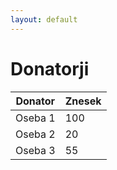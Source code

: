 ```yaml
---
layout: default
---
```


# Donatorji

| Donator | Znesek |
| --- | --- |
| Oseba 1 | 100 |
| Oseba 2 | 20 |
| Oseba 3 | 55 |
